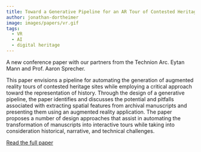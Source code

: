 ```yaml
---
title: Toward a Generative Pipeline for an AR Tour of Contested Heritage Sites
author: jonathan-dortheimer
image: images/papers/vr.gif
tags:
  - VR
  - AI
  - digital heritage
---
```

A new conference paper with our partners from the Technion Arc. Eytan Mann and Prof. Aaron Sprecher.

This paper envisions a pipeline for automating the generation of augmented reality tours of contested heritage sites while employing a critical approach toward the representation of history. Through the design of a generative pipeline, the paper identifies and discusses the potential and pitfalls associated with extracting spatial features from archival manuscripts and presenting them using an augmented reality application. The paper proposes a number of design approaches that assist in automating the transformation of manuscripts into interactive tours while taking into consideration historical, narrative, and technical challenges.


<a href="https://www.researchgate.net/publication/366225666_Toward_a_Generative_Pipeline_for_an_AR_Tour_of_Contested_Heritage_Sites">Read the full paper</a>